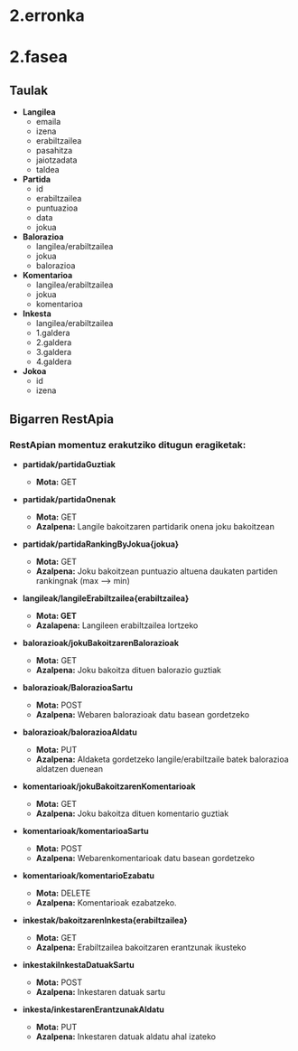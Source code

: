 # 2.erronka


# 2.fasea

## Taulak
 - **Langilea**
    - emaila
    - izena
    - erabiltzailea
    - pasahitza
    - jaiotzadata
    - taldea
  - **Partida**
    - id
    - erabiltzailea
    - puntuazioa
    - data
    - jokua
  - **Balorazioa**
    - langilea/erabiltzailea
    - jokua
    - balorazioa
  - **Komentarioa**
    - langilea/erabiltzailea
    - jokua
    - komentarioa
  - **Inkesta**
    - langilea/erabiltzailea
    - 1.galdera
    - 2.galdera
    - 3.galdera
    - 4.galdera
  - **Jokoa**
    - id
    - izena

## Bigarren RestApia

### RestApian momentuz erakutziko ditugun eragiketak:

- **partidak/partidaGuztiak**
  - **Mota:** GET
- **partidak/partidaOnenak**
  - **Mota:** GET
  - **Azalpena:** Langile bakoitzaren partidarik onena joku bakoitzean
- **partidak/partidaRankingByJokua{jokua}**
  - **Mota:** GET
  - **Azalpena:** Joku bakoitzean puntuazio altuena daukaten partiden rankingnak (max --> min)

- **langileak/langileErabiltzailea{erabiltzailea}**
  - **Mota: GET**
  - **Azalapena:** Langileen erabiltzailea lortzeko

- **balorazioak/jokuBakoitzarenBalorazioak**
  - **Mota:** GET
  - **Azalpena:** Joku bakoitza dituen balorazio guztiak
- **balorazioak/BalorazioaSartu**
  - **Mota:** POST
  - **Azalpena:** Webaren balorazioak datu basean gordetzeko
- **balorazioak/balorazioaAldatu**
  - **Mota:** PUT
  - **Azalpena:** Aldaketa gordetzeko langile/erabiltzaile batek balorazioa aldatzen duenean

- **komentarioak/jokuBakoitzarenKomentarioak**
  - **Mota:** GET
  - **Azalpena:** Joku bakoitza dituen komentario guztiak
- **komentarioak/komentarioaSartu**
  - **Mota:** POST
  - **Azalpena:** Webarenkomentarioak datu basean gordetzeko
- **komentarioak/komentarioEzabatu**
  - **Mota:** DELETE
  - **Azalpena:** Komentarioak ezabatzeko.

- **inkestak/bakoitzarenInkesta{erabiltzailea}**
  - **Mota:** GET
  - **Azalpena:** Erabiltzailea bakoitzaren erantzunak ikusteko
- **inkestakiInkestaDatuakSartu**
  - **Mota:** POST
  - **Azalpena:** Inkestaren datuak sartu
- **inkesta/inkestarenErantzunakAldatu**
  - **Mota:** PUT
  - **Azalpena:** Inkestaren datuak aldatu ahal izateko
